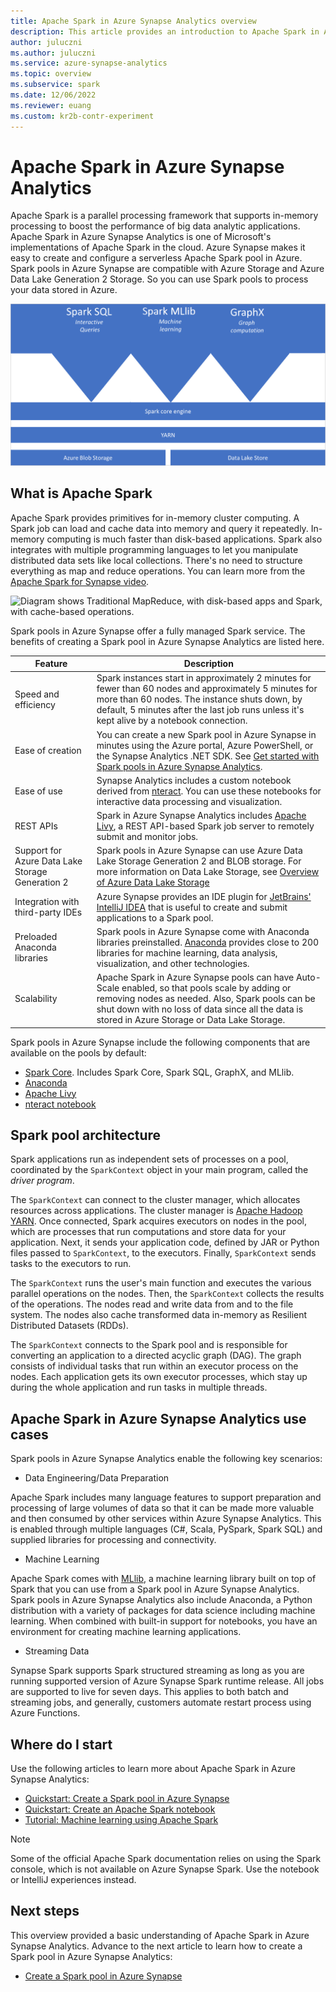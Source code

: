 ```yaml
---
title: Apache Spark in Azure Synapse Analytics overview
description: This article provides an introduction to Apache Spark in Azure Synapse Analytics and the different scenarios in which you can use Spark.
author: juluczni
ms.author: juluczni
ms.service: azure-synapse-analytics
ms.topic: overview
ms.subservice: spark
ms.date: 12/06/2022
ms.reviewer: euang
ms.custom: kr2b-contr-experiment
---
```


# Apache Spark in Azure Synapse Analytics

Apache Spark is a parallel processing framework that supports in-memory processing to boost the performance of big data analytic applications. Apache Spark in Azure Synapse Analytics is one of Microsoft's implementations of Apache Spark in the cloud. Azure Synapse makes it easy to create and configure a serverless Apache Spark pool in Azure. Spark pools in Azure Synapse are compatible with Azure Storage and Azure Data Lake Generation 2 Storage. So you can use Spark pools to process your data stored in Azure.

![Diagram shows Spark SQL, Spark MLib, and GraphX linked to the Spark core engine, above a YARN layer over storage services.](./media/apache-spark-overview/spark-overview.png)

## What is Apache Spark

Apache Spark provides primitives for in-memory cluster computing. A Spark job can load and cache data into memory and query it repeatedly. In-memory computing is much faster than disk-based applications. Spark also integrates with multiple programming languages to let you manipulate distributed data sets like local collections. There's no need to structure everything as map and reduce operations. You can learn more from the [Apache Spark for Synapse video](https://www.youtube.com/watch?v=bTdu3PjXN3o).

![Diagram shows Traditional MapReduce, with disk-based apps and Spark, with cache-based operations.](./media/apache-spark-overview/map-reduce-vs-spark.png)

Spark pools in Azure Synapse offer a fully managed Spark service. The benefits of creating a Spark pool in Azure Synapse Analytics are listed here.

| Feature | Description |
| --- | --- |
| Speed and efficiency |Spark instances start in approximately 2 minutes for fewer than 60 nodes and approximately 5 minutes for more than 60 nodes. The instance shuts down, by default, 5 minutes after the last job runs unless it's kept alive by a notebook connection. |
| Ease of creation |You can create a new Spark pool in Azure Synapse in minutes using the Azure portal, Azure PowerShell, or the Synapse Analytics .NET SDK. See [Get started with Spark pools in Azure Synapse Analytics](../quickstart-create-apache-spark-pool-studio.md). |
| Ease of use |Synapse Analytics includes a custom notebook derived from [nteract](https://nteract.io/). You can use these notebooks for interactive data processing and visualization.|
| REST APIs |Spark in Azure Synapse Analytics includes [Apache Livy](https://github.com/cloudera/hue/tree/master/apps/spark/java#welcome-to-livy-the-rest-spark-server), a REST API-based Spark job server to remotely submit and monitor jobs. |
| Support for Azure Data Lake Storage Generation 2| Spark pools in Azure Synapse can use Azure Data Lake Storage Generation 2 and BLOB storage. For more information on Data Lake Storage, see [Overview of Azure Data Lake Storage](../../storage/blobs/data-lake-storage-introduction.md) |
| Integration with third-party IDEs | Azure Synapse provides an IDE plugin for [JetBrains' IntelliJ IDEA](https://www.jetbrains.com/idea/) that is useful to create and submit applications to a Spark pool. |
| Preloaded Anaconda libraries |Spark pools in Azure Synapse come with Anaconda libraries preinstalled. [Anaconda](https://docs.continuum.io/anaconda/) provides close to 200 libraries for machine learning, data analysis, visualization, and other technologies. |
| Scalability | Apache Spark in Azure Synapse pools can have Auto-Scale enabled, so that pools scale by adding or removing nodes as needed. Also, Spark pools can be shut down with no loss of data since all the data is stored in Azure Storage or Data Lake Storage. |

Spark pools in Azure Synapse include the following components that are available on the pools by default:

- [Spark Core](https://spark.apache.org/docs/2.4.5/). Includes Spark Core, Spark SQL, GraphX, and MLlib.
- [Anaconda](https://docs.continuum.io/anaconda/)
- [Apache Livy](https://github.com/cloudera/hue/tree/master/apps/spark/java#welcome-to-livy-the-rest-spark-server)
- [nteract notebook](https://nteract.io/)

## Spark pool architecture

Spark applications run as independent sets of processes on a pool, coordinated by the `SparkContext` object in your main program, called the *driver program*.

The `SparkContext` can connect to the cluster manager, which allocates resources across applications. The cluster manager is [Apache Hadoop YARN](https://hadoop.apache.org/docs/current/hadoop-yarn/hadoop-yarn-site/YARN.html). Once connected, Spark acquires executors on nodes in the pool, which are processes that run computations and store data for your application. Next, it sends your application code, defined by JAR or Python files passed to `SparkContext`, to the executors. Finally, `SparkContext` sends tasks to the executors to run.

The `SparkContext` runs the user's main function and executes the various parallel operations on the nodes. Then, the `SparkContext` collects the results of the operations. The nodes read and write data from and to the file system. The nodes also cache transformed data in-memory as Resilient Distributed Datasets (RDDs).

The `SparkContext` connects to the Spark pool and is responsible for converting an application to a directed acyclic graph (DAG). The graph consists of individual tasks that run within an executor process on the nodes. Each application gets its own executor processes, which stay up during the whole application and run tasks in multiple threads.

## Apache Spark in Azure Synapse Analytics use cases

Spark pools in Azure Synapse Analytics enable the following key scenarios:

- Data Engineering/Data Preparation

Apache Spark includes many language features to support preparation and processing of large volumes of data so that it can be made more valuable and then consumed by other services within Azure Synapse Analytics. This is enabled through multiple languages (C#, Scala, PySpark, Spark SQL) and supplied libraries for processing and connectivity.

- Machine Learning

Apache Spark comes with [MLlib](https://spark.apache.org/mllib/), a machine learning library built on top of Spark that you can use from a Spark pool in Azure Synapse Analytics. Spark pools in Azure Synapse Analytics also include Anaconda, a Python distribution with a variety of packages for data science including machine learning. When combined with built-in support for notebooks, you have an environment for creating machine learning applications.

- Streaming Data

Synapse Spark supports Spark structured streaming as long as you are running supported version of Azure Synapse Spark runtime release. All jobs are supported to live for seven days. This applies to both batch and streaming jobs, and generally, customers automate restart process using Azure Functions.


## Where do I start

Use the following articles to learn more about Apache Spark in Azure Synapse Analytics:

- [Quickstart: Create a Spark pool in Azure Synapse](../quickstart-create-apache-spark-pool-portal.md)
- [Quickstart: Create an Apache Spark notebook](../quickstart-apache-spark-notebook.md)
- [Tutorial: Machine learning using Apache Spark](./apache-spark-machine-learning-mllib-notebook.md)

> [!NOTE]
> Some of the official Apache Spark documentation relies on using the Spark console, which is not available on Azure Synapse Spark. Use the notebook or IntelliJ experiences instead.

## Next steps

This overview provided a basic understanding of Apache Spark in Azure Synapse Analytics. Advance to the next article to learn how to create a Spark pool in Azure Synapse Analytics:

- [Create a Spark pool in Azure Synapse](../quickstart-create-apache-spark-pool-portal.md)
